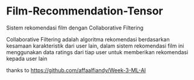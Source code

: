 # Film-Recommendation-Tensor
Sistem rekomendasi film dengan Collaborative Filtering

Collaborative Filtering adalah algoritma rekomendasi berdasarkan kesamaan karakteristik dari user lain, dalam sistem rekomendasi film ini menggunakan data ratings dari tiap user untuk memberikan rekomendasi kepada user lain

thanks to https://github.com/affaalfiandy/Week-3-ML-AI
